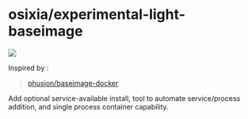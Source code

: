 # osixia/experimental-light-baseimage

[![](https://badge.imagelayers.io/osixia/light-baseimage:latest.svg)](https://imagelayers.io/?images=osixia/light-baseimage:latest 'Get your own badge on imagelayers.io')

Inspired by :
> [phusion/baseimage-docker](https://github.com/phusion/baseimage-docker)

Add optional service-available install, tool to automate service/process addition, and single process container capability.
